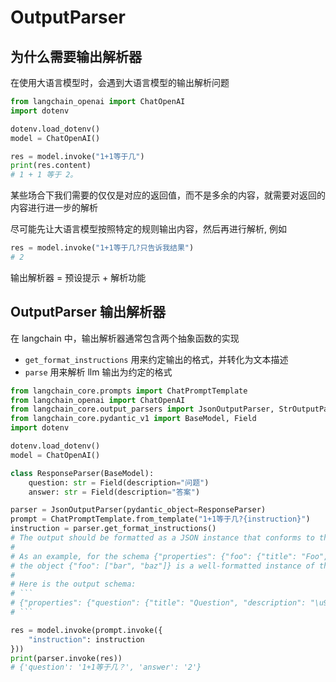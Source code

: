 # OutputParser
## 为什么需要输出解析器
在使用大语言模型时，会遇到大语言模型的输出解析问题
``` py
from langchain_openai import ChatOpenAI
import dotenv

dotenv.load_dotenv()
model = ChatOpenAI()

res = model.invoke("1+1等于几")
print(res.content) 
# 1 + 1 等于 2。
```
某些场合下我们需要的仅仅是对应的返回值，而不是多余的内容，就需要对返回的内容进行进一步的解析

尽可能先让大语言模型按照特定的规则输出内容，然后再进行解析, 例如
```py
res = model.invoke("1+1等于几?只告诉我结果")
# 2
```
输出解析器 = 预设提示 + 解析功能

## OutputParser 输出解析器
在 langchain 中，输出解析器通常包含两个抽象函数的实现
* `get_format_instructions` 用来约定输出的格式，并转化为文本描述
* `parse` 用来解析 llm 输出为约定的格式

```py
from langchain_core.prompts import ChatPromptTemplate
from langchain_openai import ChatOpenAI
from langchain_core.output_parsers import JsonOutputParser, StrOutputParser
from langchain_core.pydantic_v1 import BaseModel, Field
import dotenv

dotenv.load_dotenv()
model = ChatOpenAI()

class ResponseParser(BaseModel):
    question: str = Field(description="问题")
    answer: str = Field(description="答案")

parser = JsonOutputParser(pydantic_object=ResponseParser)
prompt = ChatPromptTemplate.from_template("1+1等于几?{instruction}")
instruction = parser.get_format_instructions()
# The output should be formatted as a JSON instance that conforms to the JSON schema below.
# 
# As an example, for the schema {"properties": {"foo": {"title": "Foo", "description": "a list of strings", "type": "array", "items": {"type": "string"}}}, "required": ["foo"]}
# the object {"foo": ["bar", "baz"]} is a well-formatted instance of the schema. The object {"properties": {"foo": ["bar", "baz"]}} is not well-formatted.
# 
# Here is the output schema:
# ```
# {"properties": {"question": {"title": "Question", "description": "\u95ee\u9898", "type": "string"}, "answer": {"title": "Answer", "description": "\u7b54\u6848", "type": "string"}}, "required": ["question", "answer"]}
# ```

res = model.invoke(prompt.invoke({
    "instruction": instruction
}))
print(parser.invoke(res))
# {'question': '1+1等于几？', 'answer': '2'}
```